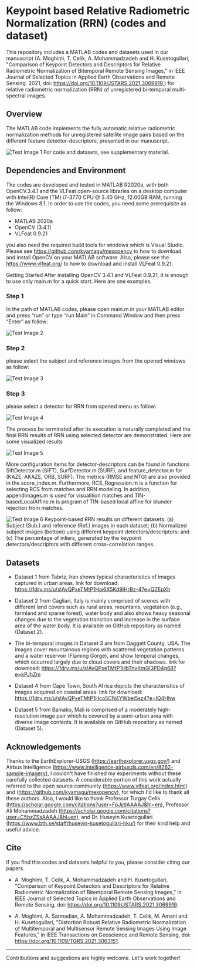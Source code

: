 # Keypoint based Relative Radiometric Normalization (RRN) (codes and dataset)

This repository includes a MATLAB codes and datasets used in our manuscript (A. Moghimi, T. Celik, A. Mohammadzadeh and H. Kusetogullari, "Comparison of Keypoint Detectors and Descriptors for Relative Radiometric Normalization of Bitemporal Remote Sensing Images," in IEEE Journal of Selected Topics in Applied Earth Observations and Remote Sensing. 2021, doi: https://doi.org/10.1109/JSTARS.2021.3069919,) for relative radiometric normalization (RRN) of unregistered bi-temporal multi-spectral images.  

## Overview
The MATLAB code implements the fully automatic relative radiometric normalization methods for unregistered satellite image pairs based on the different feature detector-descriptors, presented in our manuscript. 

![Test Image 1](https://github.com/ArminMoghimi/Keypoint-based-Relative-Radiometric-Normalization-RRN-method/blob/main/Figure/keypoint_based_rrn.jpg)
For code and datasets, see supplementary material.

## Dependencies and Environment
The codes are developed and tested in MATLAB R2020a, with both OpenCV.3.4.1 and the VLFeat open-source libraries on a desktop computer with Intel(R) Core (TM) i7-3770 CPU @ 3.40 GHz, 12.00GB RAM, running the Windows 8.1. In order to use the codes, you need some prerequisite as follow: 
- 	MATLAB 2020a
- 	OpenCV (3.4.1)
- 	VLFeat 0.9.21 

you also need the required build tools for windows which is Visual Studio. Please see https://github.com/kyamagu/mexopencv to how to download and install OpenCV on your MATLAB software. Also, please see the https://www.vlfeat.org/ to how to download and install VLFeat 0.9.21.

Getting Started
After installing OpenCV 3.4.1 and VLFeat 0.9.21, it is enough to use only main.m for a quick start. Here are one examples.
### Step 1
In the path of MATLAB codes, please open main.m in your MATLAB editor and press “run” or type “run Main” in Command Window and then press “Enter” as follow: 

![Test Image 2](https://github.com/ArminMoghimi/Keypoint-based-Relative-Radiometric-Normalization-RRN-method/blob/main/Figure/main%20run.png)

### Step 2
please select the subject and reference images from the opened windows as follow:

![Test Image 3](https://github.com/ArminMoghimi/Keypoint-based-Relative-Radiometric-Normalization-RRN-method/blob/main/Figure/input_data.png)

### Step 3
please select a detector for RRN from opened menu as follow:

![Test Image 4](https://github.com/ArminMoghimi/Keypoint-based-Relative-Radiometric-Normalization-RRN-method/blob/main/Figure/menu_bar.png)

The process be terminated after its execution is naturally completed and the final RRN results of RRN using selected detector are demonstrated. Here are some visualized results

![Test Image 5](https://github.com/ArminMoghimi/Keypoint-based-Relative-Radiometric-Normalization-RRN-method/blob/main/Figure/results_plot.png)

More configuration items for detector-descriptors can be found in functions SiftDetector.m (SIFT), SurfDetector.m (SURF), and feature_detector.m for (KAZE, AKAZE, ORB, SURF). The metrics (RMSE and NTG) are also provided in the score_index.m. Furthermore, RCS_Regression.m is a function for selecting RCS from matches and RRN modeling. In addition, appendimages.m is used for visualition matches and TIN-basedLocalAffine.m is program of TIN-based local affine for blunder rejection from matches.    

![Test Image 6](https://github.com/ArminMoghimi/Keypoint-based-Relative-Radiometric-Normalization-RRN-method/blob/main/Figure/qualitive%20results.jpg)
Keypoint-based RRN results on different datasets: (a) Subject (Sub.) and reference (Ref.) images in each dataset; (b) Normalized subject images (bottom) using different keypoint detectors/descriptors; and (c) The percentage of inliers, generated by the keypoint detectors/descriptors with different cross-correlation ranges.

## Datasets
- Dataset 1 from Tabriz, Iran shows typical characteristics of images captured in urban areas. link for download:
https://1drv.ms/u/s!AvQPxeTMtP1Hai6X5Kd9IHrBz-4?e=QZEpXh

- Dataset 2 from Cagliari, Italy is mainly comprised of scenes with different land covers such as rural areas, mountains, vegetation (e.g., farmland and sparse forest), water body and also shows heavy seasonal changes due to the vegetation transition and increase in the surface area of the water body. It is available on GitHub repository as named (Dataset 2).

- The bi-temporal images in Dataset 3 are from Daggett County, USA.  The images cover mountainous regions with scattered vegetation patterns and a water reservoir (Flaming Gorge), and show temporal changes, which occurred largely due to cloud covers and their shadows. link for download: 
https://1drv.ms/u/s!AvQPxeTMtP1HbTnvKmGI3PD4g68?e=kPJhZm

- Dataset 4 from Cape Town, South Africa depicts the characteristics of images acquired on coastal areas. link for download:
https://1drv.ms/u/s!AvQPxeTMtP1Hco5CN4YWbei5sz4?e=lQ4Hhw

- Dataset 5 from Bamako, Mali is comprised of a moderately high-resolution image pair which is covered by a semi-urban area with diverse image contents. It is available on GitHub repository as named (Dataset 5).


## Acknowledgements

Thanks to the EarthExplorer-USGS (https://earthexplorer.usgs.gov/) and Airbus Intelligence (https://www.intelligence-airbusds.com/en/8262-sample-imagery),  I couldn't have finished my experiments without these carefully collected datasets. A considerable portion of this work actually referred to the open source community (https://www.vlfeat.org/index.html) and (https://github.com/kyamagu/mexopencv), for which I'd like to thank all these authors. Also, I would like to thank Professor Turgay Celik (https://scholar.google.com/citations?user=FpJjjtIAAAAJ&hl=en), Professor Ali Mohammadzadeh (https://scholar.google.com/citations?user=C5bzZSsAAAAJ&hl=en), and Dr. Huseyin Kusetogullari (https://www.bth.se/staff/huseyin-kusetogullari-hku/) for their kind help and useful advice.

## Cite
If you find this codes and datasets helpful to you, please consider citing our papers.

- A. Moghimi, T. Celik, A. Mohammadzadeh and H. Kusetogullari, "Comparison of Keypoint Detectors and Descriptors for Relative Radiometric Normalization of Bitemporal Remote Sensing Images," in IEEE Journal of Selected Topics in Applied Earth Observations and Remote Sensing, doi: https://doi.org/10.1109/JSTARS.2021.3069919.
 
- A. Moghimi, A. Sarmadian, A. Mohammadzadeh, T. Celik, M. Amani and H. Kusetogullari, "Distortion Robust Relative Radiometric Normalization of Multitemporal and Multisensor Remote Sensing Images Using Image Features," in IEEE Transactions on Geoscience and Remote Sensing, doi: https://doi.org/10.1109/TGRS.2021.3063151.

---
Contributions and suggestions are highly welcome. Let's work together!

